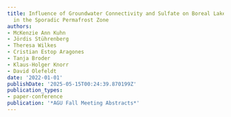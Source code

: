 ```yaml
---
title: Influence of Groundwater Connectivity and Sulfate on Boreal Lake Methane Dynamics
  in the Sporadic Permafrost Zone
authors:
- McKenzie Ann Kuhn
- Jördis Stührenberg
- Theresa Wilkes
- Cristian Estop Aragones
- Tanja Broder
- Klaus-Holger Knorr
- David Olefeldt
date: '2022-01-01'
publishDate: '2025-05-15T00:24:39.870199Z'
publication_types:
- paper-conference
publication: '*AGU Fall Meeting Abstracts*'
---
```

